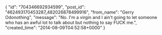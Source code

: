  {
   "id": "704346692934599",
   "post_id": "462493170453287_482026878499916",
   "from_name": "Gerry Odonothing",
   "message": "No. I'm a virgin and I ain't going to let someone who has an awful lot to talk about but nothing to say FUCK me.",
   "created_time": "2014-08-09T04:52:58+0000"
 }
